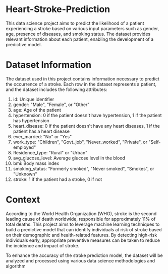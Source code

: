 # Heart-Stroke-Prediction
This data science project aims to predict the likelihood of a patient experiencing a stroke based on various input parameters such as gender, age, presence of diseases, and smoking status. The dataset provides relevant information about each patient, enabling the development of a predictive model.
# Dataset Information
The dataset used in this project contains information necessary to predict the occurrence of a stroke. Each row in the dataset represents a patient, and the dataset includes the following attributes:

1. id: Unique identifier
2. gender: "Male", "Female", or "Other"
3. age: Age of the patient
4. hypertension: 0 if the patient doesn't have hypertension, 1 if the patient has hypertension
5. heart_disease: 0 if the patient doesn't have any heart diseases, 1 if the patient has a heart disease
6. ever_married: "No" or "Yes"
7. work_type: "Children", "Govt_job", "Never_worked", "Private", or "Self-employed"
8. Residence_type: "Rural" or "Urban"
9. avg_glucose_level: Average glucose level in the blood
10. bmi: Body mass index
11. smoking_status: "Formerly smoked", "Never smoked", "Smokes", or "Unknown"
12. stroke: 1 if the patient had a stroke, 0 if not
# Context
According to the World Health Organization (WHO), stroke is the second leading cause of death worldwide, responsible for approximately 11% of total deaths. This project aims to leverage machine learning techniques to build a predictive model that can identify individuals at risk of stroke based on their demographic and health-related features. By detecting high-risk individuals early, appropriate preventive measures can be taken to reduce the incidence and impact of stroke.

To enhance the accuracy of the stroke prediction model, the dataset will be analyzed and processed using various data science methodologies and algorithm
